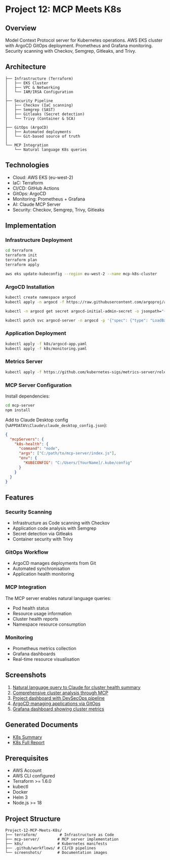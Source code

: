 # Project 12: MCP Meets K8s

## Overview

Model Context Protocol server for Kubernetes operations. AWS EKS cluster with ArgoCD GitOps deployment. Prometheus and Grafana monitoring. Security scanning with Checkov, Semgrep, Gitleaks, and Trivy.

## Architecture

```
├── Infrastructure (Terraform)
│   ├── EKS Cluster
│   ├── VPC & Networking
│   └── IAM/IRSA Configuration
│
├── Security Pipeline
│   ├── Checkov (IaC scanning)
│   ├── Semgrep (SAST)
│   ├── Gitleaks (Secret detection)
│   └── Trivy (Container & SCA)
│
├── GitOps (ArgoCD)
│   ├── Automated deployments
│   └── Git-based source of truth
│
└── MCP Integration
    └── Natural language K8s queries
```

## Technologies

- Cloud: AWS EKS (eu-west-2)
- IaC: Terraform
- CI/CD: GitHub Actions
- GitOps: ArgoCD
- Monitoring: Prometheus + Grafana
- AI: Claude MCP Server
- Security: Checkov, Semgrep, Trivy, Gitleaks

## Implementation

### Infrastructure Deployment

```bash
cd terraform
terraform init
terraform plan
terraform apply

aws eks update-kubeconfig --region eu-west-2 --name mcp-k8s-cluster
```

### ArgoCD Installation

```bash
kubectl create namespace argocd
kubectl apply -n argocd -f https://raw.githubusercontent.com/argoproj/argo-cd/stable/manifests/install.yaml

kubectl -n argocd get secret argocd-initial-admin-secret -o jsonpath="{.data.password}" | base64 -d

kubectl patch svc argocd-server -n argocd -p '{"spec": {"type": "LoadBalancer"}}'
```

### Application Deployment

```bash
kubectl apply -f k8s/argocd-app.yaml
kubectl apply -f k8s/monitoring.yaml
```

### Metrics Server

```bash
kubectl apply -f https://github.com/kubernetes-sigs/metrics-server/releases/latest/download/components.yaml
```

### MCP Server Configuration

Install dependencies:
```bash
cd mcp-server
npm install
```

Add to Claude Desktop config (`%APPDATA%\Claude\claude_desktop_config.json`):
```json
{
  "mcpServers": {
    "k8s-health": {
      "command": "node",
      "args": ["C:/path/to/mcp-server/index.js"],
      "env": {
        "KUBECONFIG": "C:/Users/[YourName]/.kube/config"
      }
    }
  }
}
```

## Features

### Security Scanning
- Infrastructure as Code scanning with Checkov
- Application code analysis with Semgrep
- Secret detection via Gitleaks
- Container security with Trivy

### GitOps Workflow
- ArgoCD manages deployments from Git
- Automated synchronisation
- Application health monitoring

### MCP Integration
The MCP server enables natural language queries:
- Pod health status
- Resource usage information
- Cluster health reports
- Namespace resource consumption

### Monitoring
- Prometheus metrics collection
- Grafana dashboards
- Real-time resource visualisation

## Screenshots

1. [Natural language query to Claude for cluster health summary](screenshots/1.png)
2. [Comprehensive cluster analysis through MCP](screenshots/2.png)
3. [Project dashboard with DevSecOps pipeline](screenshots/3.png)
4. [ArgoCD managing applications via GitOps](screenshots/4.png)
5. [Grafana dashboard showing cluster metrics](screenshots/5.png)

## Generated Documents

- [K8s Summary](documents/summary.md)
- [K8s Full Report](documents/report.md)


## Prerequisites

- AWS Account
- AWS CLI configured
- Terraform >= 1.6.0
- kubectl
- Docker
- Helm 3
- Node.js >= 18

## Project Structure

```
Project-12-MCP-Meets-K8s/
├── terraform/          # Infrastructure as Code
├── mcp-server/        # MCP server implementation
├── k8s/               # Kubernetes manifests
├── .github/workflows/ # CI/CD pipelines
└── screenshots/       # Documentation images
```